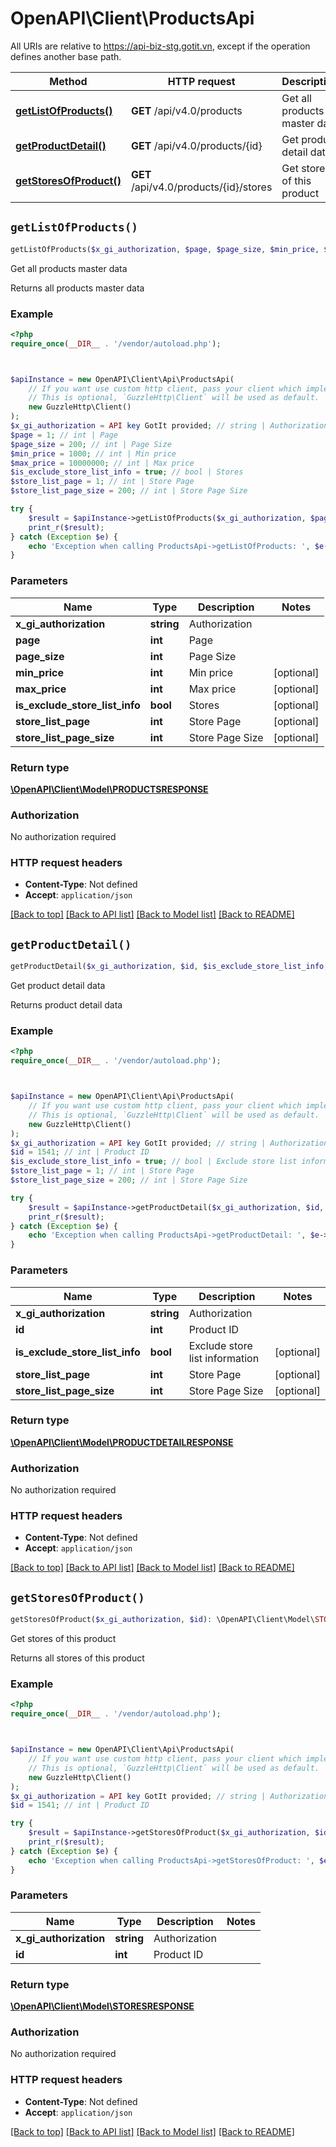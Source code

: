 # OpenAPI\Client\ProductsApi

All URIs are relative to https://api-biz-stg.gotit.vn, except if the operation defines another base path.

| Method | HTTP request | Description |
| ------------- | ------------- | ------------- |
| [**getListOfProducts()**](ProductsApi.md#getListOfProducts) | **GET** /api/v4.0/products | Get all products master data |
| [**getProductDetail()**](ProductsApi.md#getProductDetail) | **GET** /api/v4.0/products/{id} | Get product detail data |
| [**getStoresOfProduct()**](ProductsApi.md#getStoresOfProduct) | **GET** /api/v4.0/products/{id}/stores | Get stores of this product |


## `getListOfProducts()`

```php
getListOfProducts($x_gi_authorization, $page, $page_size, $min_price, $max_price, $is_exclude_store_list_info, $store_list_page, $store_list_page_size): \OpenAPI\Client\Model\PRODUCTSRESPONSE
```

Get all products master data

Returns all products master data

### Example

```php
<?php
require_once(__DIR__ . '/vendor/autoload.php');



$apiInstance = new OpenAPI\Client\Api\ProductsApi(
    // If you want use custom http client, pass your client which implements `GuzzleHttp\ClientInterface`.
    // This is optional, `GuzzleHttp\Client` will be used as default.
    new GuzzleHttp\Client()
);
$x_gi_authorization = API key GotIt provided; // string | Authorization
$page = 1; // int | Page
$page_size = 200; // int | Page Size
$min_price = 1000; // int | Min price
$max_price = 10000000; // int | Max price
$is_exclude_store_list_info = true; // bool | Stores
$store_list_page = 1; // int | Store Page
$store_list_page_size = 200; // int | Store Page Size

try {
    $result = $apiInstance->getListOfProducts($x_gi_authorization, $page, $page_size, $min_price, $max_price, $is_exclude_store_list_info, $store_list_page, $store_list_page_size);
    print_r($result);
} catch (Exception $e) {
    echo 'Exception when calling ProductsApi->getListOfProducts: ', $e->getMessage(), PHP_EOL;
}
```

### Parameters

| Name | Type | Description  | Notes |
| ------------- | ------------- | ------------- | ------------- |
| **x_gi_authorization** | **string**| Authorization | |
| **page** | **int**| Page | |
| **page_size** | **int**| Page Size | |
| **min_price** | **int**| Min price | [optional] |
| **max_price** | **int**| Max price | [optional] |
| **is_exclude_store_list_info** | **bool**| Stores | [optional] |
| **store_list_page** | **int**| Store Page | [optional] |
| **store_list_page_size** | **int**| Store Page Size | [optional] |

### Return type

[**\OpenAPI\Client\Model\PRODUCTSRESPONSE**](../Model/PRODUCTSRESPONSE.md)

### Authorization

No authorization required

### HTTP request headers

- **Content-Type**: Not defined
- **Accept**: `application/json`

[[Back to top]](#) [[Back to API list]](../../README.md#endpoints)
[[Back to Model list]](../../README.md#models)
[[Back to README]](../../README.md)

## `getProductDetail()`

```php
getProductDetail($x_gi_authorization, $id, $is_exclude_store_list_info, $store_list_page, $store_list_page_size): \OpenAPI\Client\Model\PRODUCTDETAILRESPONSE
```

Get product detail data

Returns product detail data

### Example

```php
<?php
require_once(__DIR__ . '/vendor/autoload.php');



$apiInstance = new OpenAPI\Client\Api\ProductsApi(
    // If you want use custom http client, pass your client which implements `GuzzleHttp\ClientInterface`.
    // This is optional, `GuzzleHttp\Client` will be used as default.
    new GuzzleHttp\Client()
);
$x_gi_authorization = API key GotIt provided; // string | Authorization
$id = 1541; // int | Product ID
$is_exclude_store_list_info = true; // bool | Exclude store list information
$store_list_page = 1; // int | Store Page
$store_list_page_size = 200; // int | Store Page Size

try {
    $result = $apiInstance->getProductDetail($x_gi_authorization, $id, $is_exclude_store_list_info, $store_list_page, $store_list_page_size);
    print_r($result);
} catch (Exception $e) {
    echo 'Exception when calling ProductsApi->getProductDetail: ', $e->getMessage(), PHP_EOL;
}
```

### Parameters

| Name | Type | Description  | Notes |
| ------------- | ------------- | ------------- | ------------- |
| **x_gi_authorization** | **string**| Authorization | |
| **id** | **int**| Product ID | |
| **is_exclude_store_list_info** | **bool**| Exclude store list information | [optional] |
| **store_list_page** | **int**| Store Page | [optional] |
| **store_list_page_size** | **int**| Store Page Size | [optional] |

### Return type

[**\OpenAPI\Client\Model\PRODUCTDETAILRESPONSE**](../Model/PRODUCTDETAILRESPONSE.md)

### Authorization

No authorization required

### HTTP request headers

- **Content-Type**: Not defined
- **Accept**: `application/json`

[[Back to top]](#) [[Back to API list]](../../README.md#endpoints)
[[Back to Model list]](../../README.md#models)
[[Back to README]](../../README.md)

## `getStoresOfProduct()`

```php
getStoresOfProduct($x_gi_authorization, $id): \OpenAPI\Client\Model\STORESRESPONSE
```

Get stores of this product

Returns all stores of this product

### Example

```php
<?php
require_once(__DIR__ . '/vendor/autoload.php');



$apiInstance = new OpenAPI\Client\Api\ProductsApi(
    // If you want use custom http client, pass your client which implements `GuzzleHttp\ClientInterface`.
    // This is optional, `GuzzleHttp\Client` will be used as default.
    new GuzzleHttp\Client()
);
$x_gi_authorization = API key GotIt provided; // string | Authorization
$id = 1541; // int | Product ID

try {
    $result = $apiInstance->getStoresOfProduct($x_gi_authorization, $id);
    print_r($result);
} catch (Exception $e) {
    echo 'Exception when calling ProductsApi->getStoresOfProduct: ', $e->getMessage(), PHP_EOL;
}
```

### Parameters

| Name | Type | Description  | Notes |
| ------------- | ------------- | ------------- | ------------- |
| **x_gi_authorization** | **string**| Authorization | |
| **id** | **int**| Product ID | |

### Return type

[**\OpenAPI\Client\Model\STORESRESPONSE**](../Model/STORESRESPONSE.md)

### Authorization

No authorization required

### HTTP request headers

- **Content-Type**: Not defined
- **Accept**: `application/json`

[[Back to top]](#) [[Back to API list]](../../README.md#endpoints)
[[Back to Model list]](../../README.md#models)
[[Back to README]](../../README.md)
